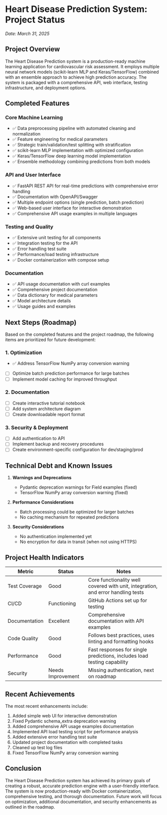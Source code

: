 # Heart Disease Prediction System: Project Status

*Date: March 31, 2025*

## Project Overview

The Heart Disease Prediction system is a production-ready machine learning application for cardiovascular risk assessment. It employs multiple neural network models (scikit-learn MLP and Keras/TensorFlow) combined with an ensemble approach to achieve high prediction accuracy. The system is packaged with a comprehensive API, web interface, testing infrastructure, and deployment options.

## Completed Features

### Core Machine Learning

- ✅ Data preprocessing pipeline with automated cleaning and normalization
- ✅ Feature engineering for medical parameters
- ✅ Strategic train/validation/test splitting with stratification
- ✅ scikit-learn MLP implementation with optimized configuration
- ✅ Keras/TensorFlow deep learning model implementation
- ✅ Ensemble methodology combining predictions from both models

### API and User Interface

- ✅ FastAPI REST API for real-time predictions with comprehensive error handling
- ✅ Documentation with OpenAPI/Swagger
- ✅ Multiple endpoint options (single prediction, batch prediction)
- ✅ Web-based user interface for interactive demonstration
- ✅ Comprehensive API usage examples in multiple languages

### Testing and Quality

- ✅ Extensive unit testing for all components
- ✅ Integration testing for the API
- ✅ Error handling test suite
- ✅ Performance/load testing infrastructure
- ✅ Docker containerization with compose setup

### Documentation

- ✅ API usage documentation with curl examples
- ✅ Comprehensive project documentation
- ✅ Data dictionary for medical parameters
- ✅ Model architecture details
- ✅ Usage guides and examples

## Next Steps (Roadmap)

Based on the completed features and the project roadmap, the following items are prioritized for future development:

### 1. Optimization

- ✅ Address TensorFlow NumPy array conversion warning
- [ ] Optimize batch prediction performance for large batches
- [ ] Implement model caching for improved throughput

### 2. Documentation

- [ ] Create interactive tutorial notebook
- [ ] Add system architecture diagram
- [ ] Create downloadable report format

### 3. Security & Deployment

- [ ] Add authentication to API
- [ ] Implement backup and recovery procedures
- [ ] Create environment-specific configuration for dev/staging/prod

## Technical Debt and Known Issues

1. **Warnings and Deprecations**
   - Pydantic deprecation warnings for Field examples (fixed)
   - TensorFlow NumPy array conversion warning (fixed)

2. **Performance Considerations**
   - Batch processing could be optimized for larger batches
   - No caching mechanism for repeated predictions

3. **Security Considerations**
   - No authentication implemented yet
   - No encryption for data in transit (when not using HTTPS)

## Project Health Indicators

| Metric | Status | Notes |
|--------|--------|-------|
| Test Coverage | Good | Core functionality well covered with unit, integration, and error handling tests |
| CI/CD | Functioning | GitHub Actions set up for testing |
| Documentation | Excellent | Comprehensive documentation with API examples |
| Code Quality | Good | Follows best practices, uses linting and formatting hooks |
| Performance | Good | Fast responses for single predictions, includes load testing capability |
| Security | Needs Improvement | Missing authentication, next on roadmap |

## Recent Achievements

The most recent enhancements include:

1. Added simple web UI for interactive demonstration
2. Fixed Pydantic schema_extra deprecation warning
3. Added comprehensive API usage examples documentation
4. Implemented API load testing script for performance analysis
5. Added extensive error handling test suite
6. Updated project documentation with completed tasks
7. Cleaned up test log files
8. Fixed TensorFlow NumPy array conversion warning

## Conclusion

The Heart Disease Prediction system has achieved its primary goals of creating a robust, accurate prediction engine with a user-friendly interface. The system is now production-ready with Docker containerization, comprehensive testing, and thorough documentation. Future work will focus on optimization, additional documentation, and security enhancements as outlined in the roadmap.
